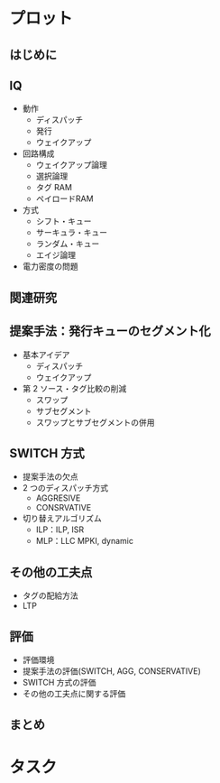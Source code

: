 # プロット

## はじめに

## IQ
* 動作
  * ディスパッチ
  * 発行
  * ウェイクアップ
* 回路構成
  * ウェイクアップ論理
  * 選択論理
  * タグ RAM
  * ペイロードRAM
* 方式
  * シフト・キュー
  * サーキュラ・キュー
  * ランダム・キュー
  * エイジ論理
* 電力密度の問題

## 関連研究

## 提案手法：発行キューのセグメント化
* 基本アイデア
  * ディスパッチ
  * ウェイクアップ
* 第 2 ソース・タグ比較の削減
  * スワップ
  * サブセグメント
  * スワップとサブセグメントの併用

## SWITCH 方式
* 提案手法の欠点
* 2 つのディスパッチ方式
  * AGGRESIVE
  * CONSRVATIVE
* 切り替えアルゴリズム
  * ILP：ILP, ISR
  * MLP：LLC MPKI, dynamic 

## その他の工夫点
  * タグの配給方法
  * LTP

## 評価
  * 評価環境
  * 提案手法の評価(SWITCH, AGG, CONSERVATIVE)
  * SWITCH 方式の評価
  * その他の工夫点に関する評価

## まとめ


# タスク
